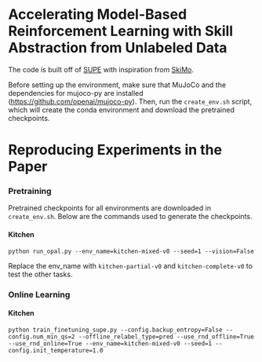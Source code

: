 # Accelerating Model-Based Reinforcement Learning with Skill Abstraction from Unlabeled Data
 

The code is built off of [SUPE](https://github.com/rail-berkeley/supe) with inspiration from [SkiMo](https://github.com/clvrai/skimo).

Before setting up the environment, make sure that MuJoCo and the dependencies for mujoco-py are installed (https://github.com/openai/mujoco-py). Then, run the `create_env.sh` script, which will create the conda environment and download the pretrained checkpoints.

# Reproducing Experiments in the Paper

### Pretraining

Pretrained checkpoints for all environments are downloaded in `create_env.sh`. Below are the commands used to generate the checkpoints. 

#### Kitchen
```
python run_opal.py --env_name=kitchen-mixed-v0 --seed=1 --vision=False
```

Replace the env_name with `kitchen-partial-v0` and `kitchen-complete-v0` to test the other tasks. 

### Online Learning

#### Kitchen

```
python train_finetuning_supe.py --config.backup_entropy=False --config.num_min_qs=2 --offline_relabel_type=pred --use_rnd_offline=True --use_rnd_online=True --env_name=kitchen-mixed-v0 --seed=1 --config.init_temperature=1.0
```

